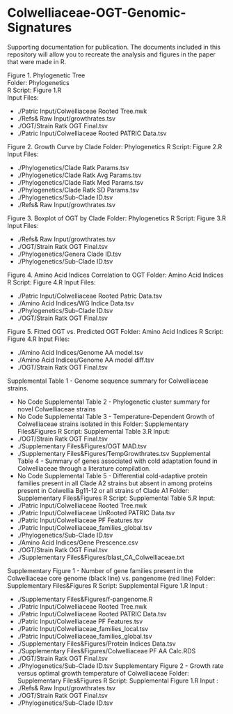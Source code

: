 # Colwelliaceae-OGT-Genomic-Signatures
Supporting documentation for publication. The documents included in this repository will allow you to recreate the analysis and figures in the paper that were made in R. 

Figure 1. Phylogenetic Tree <br>
Folder: Phylogenetics<br>
R Script: Figure 1.R<br>
Input Files: <br>
-	./Patric Input/Colwelliaceae Rooted Tree.nwk
-	./Refs& Raw Input/growthrates.tsv
-	./OGT/Strain Ratk OGT Final.tsv
-	./Patric Input/Colwelliaceae Rooted PATRIC Data.tsv

Figure 2. Growth Curve by Clade
Folder: Phylogenetics
R Script: Figure 2.R
Input Files: 
-	./Phylogenetics/Clade Ratk Params.tsv
-	./Phylogenetics/Clade Ratk Avg Params.tsv
-	./Phylogenetics/Clade Ratk Med Params.tsv
-	./Phylogenetics/Clade Ratk SD Params.tsv
-	./Phylogenetics/Sub-Clade ID.tsv
-	./Refs& Raw Input/growthrates.tsv

Figure 3. Boxplot of OGT by Clade
Folder: Phylogenetics
R Script: Figure 3.R
Input Files: 
-	./Refs& Raw Input/growthrates.tsv
-	./OGT/Strain Ratk OGT Final.tsv
-	./Phylogenetics/Genera Clade ID.tsv
-	./Phylogenetics/Sub-Clade ID.tsv

Figure 4. Amino Acid Indices Correlation to OGT
Folder: Amino Acid Indices
R Script: Figure 4.R
Input Files: 
-	./Patric Input/Colwelliaceae Rooted Patric Data.tsv
-	./Amino Acid Indices/WG Indice Data.tsv
-	./Phylogenetics/Sub-Clade ID.tsv
-	./OGT/Strain Ratk OGT Final.tsv

Figure 5. Fitted OGT vs. Predicted OGT
Folder: Amino Acid Indices
R Script: Figure 4.R
Input Files: 
-	./Amino Acid Indices/Genome AA model.tsv
-	./Amino Acid Indices/Genome AA model diff.tsv
-	./OGT/Strain Ratk OGT Final.tsv

Supplemental Table 1 - Genome sequence summary for Colwelliaceae strains.
-	No Code
Supplemental Table 2 - Phylogenetic cluster summary for novel Colwelliaceae strains
-	No Code
Supplemental Table 3 - Temperature-Dependent Growth of Colwelliaceae strains isolated in this
Folder: Supplementary Files&Figures
R Script: Supplemental Table 3.R
Input: 
-	./OGT/Strain Ratk OGT Final.tsv
-	./Supplementary Files&Figures/OGT MAD.tsv
-	./Supplementary Files&Figures/TempGrowthrates.tsv
Supplemental Table 4 - Summary of genes associated with cold adaptation found in Colwelliaceae through a literature compilation.
-	No Code
Supplemental Table 5 - Differential cold-adaptive protein families present in all Clade A2 strains but absent in among proteins present in Colwellia Bg11-12 or all strains of Clade A1
Folder: Supplementary Files&Figures
R Script: Supplemental Table 5.R
Input: 
-	./Patric Input/Colwelliaceae Rooted Tree.nwk
-	./Patric Input/Colwelliaceae UnRooted PATRIC Data.tsv
-	./Patric Input/Colwelliaceae PF Features.tsv
-	./Patric Input/Colwelliaceae_families_global.tsv
-	./Phylogenetics/Sub-Clade ID.tsv
-	./Amino Acid Indices/Gene Prescence.csv
-	./OGT/Strain Ratk OGT Final.tsv
-	./Supplementary Files&Figures/blast_CA_Colwelliaceae.txt

Supplementary Figure 1 - Number of gene families present in the Colwelliaceae core genome (black line) vs. pangenome (red line)
Folder: Supplementary Files&Figures
R Script: Supplemental Figure 1.R
Input : 
-	./Supplementary Files&Figures/f-pangenome.R
-	./Patric Input/Colwelliaceae Rooted Tree.nwk
-	./Patric Input/Colwelliaceae Rooted PATRIC Data.tsv
-	./Patric Input/Colwelliaceae PF Features.tsv
-	./Patric Input/Colwelliaceae_families_local.tsv
-	./Patric Input/Colwelliaceae_families_global.tsv
-	./Supplementary Files&Figures/Protein Indices Data.tsv
-	./Supplementary Files&Figures/Colwelliaceae PF AA Calc.RDS
-	./OGT/Strain Ratk OGT Final.tsv
-	./Phylogenetics/Sub-Clade ID.tsv
Supplementary Figure 2 - Growth rate versus optimal growth temperature of Colwelliaceae
Folder: Supplementary Files&Figures
R Script: Supplemental Figure 1.R
Input : 
-	./Refs& Raw Input/growthrates.tsv
-	./OGT/Strain Ratk OGT Final.tsv
-	./Phylogenetics/Sub-Clade ID.tsv
